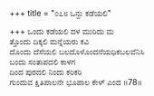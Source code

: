 +++
title = "೦೭೮ ಒನ್ದು ಕಡೆಯಲಿ"

+++
ಒಂದು ಕಡೆಯಲಿ ದಳ ಮುರಿದು ಮ  
ತ್ತೊಂದು ದಿಕ್ಕಲಿ ಮನ್ನೆಯರು ಕವಿ  
ದೊಂದು ದೆಸೆಯಲಿ ಬಲದೊಳೊಂದನೆಯಧಿಕಬಲವೆನಿಸಿ  
ಬಂದು ಸಂತಾಪದಲಿ ಕಾಳಗ   
ದಿಂದ ಪುರದಲಿ ನಿಂದು ಕರಿಕರಿ  
ಗುಂದುವ ಕ್ಷಿತಿಪಾಲನೇ ಭೂಪಾಲ ಕೇಳ್ ಎಂದ    ॥78॥